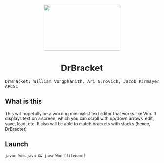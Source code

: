 <html>
  <head></head>
  <body>
  <p align="center">
  <img src="https://user-images.githubusercontent.com/67127399/170313423-6a3eff48-c339-47b3-80f2-5778aafbb511.png" width="250px" height="150px">

  <h1 align="center">DrBracket</h1>
<pre>
DrBracket: William Vongphanith, Ari Gurovich, Jacob Kirmayer
APCS1
</pre>

  <h2>What is this</h2>
This will hopefully be a working minimalist text editor that works like Vim. It displays text on a screen, which you can scroll with up/down arrows, edit, save, load, etc. It also will be able to match brackets with stacks (hence, DrBracket)

  <h2>Launch</h2>
  <code>javac Woo.java && java Woo [filename]</code>

  </p>
  </body>
</html>
